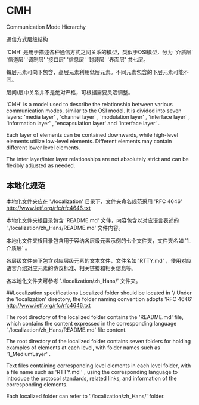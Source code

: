 # CMH
Communication Mode Hierarchy

通信方式层级结构

'CMH' 是用于描述各种通信方式之间关系的模型，类似于OSI模型，分为 '介质层' '信道层' '调制层' '接口层' '信息层' '封装层' '界面层' 共七层。

每层元素可向下包含，高层元素利用低层元素。不同元素包含的下层元素可能不同。

层间/层中关系并不是绝对严格，可根据需要灵活调整。

'CMH' is a model used to describe the relationship between various communication modes, similar to the OSI model. It is divided into seven layers: 'media layer' , 'channel layer' , 'modulation layer' , 'interface layer' , 'information layer' , 'encapsulation layer' and 'interface layer' . 

Each layer of elements can be contained downwards, while high-level elements utilize low-level elements. Different elements may contain different lower level elements. 

The inter layer/inter layer relationships are not absolutely strict and can be flexibly adjusted as needed.
## 本地化规范
本地化文件夹应在 './localization' 目录下，文件夹命名规范采用 'RFC 4646' http://www.ietf.org/rfc/rfc4646.txt

本地化文件夹根目录包含 'README.md' 文件，内容包含以对应语言表述的 './localization/zh_Hans/README.md' 文件内容。

本地化文件夹根目录包含用于容纳各层级元素示例的七个文件夹，文件夹名如 '1_介质层' 。

各层级文件夹下包含对应层级元素的文本文件，文件名如 'RTTY.md' ，使用对应语言介绍对应元素的协议标准、相关链接和相关信息等。

各本地化文件夹可参考 './localization/zh_Hans/' 文件夹。

##Localization specifications
Localized folder should be located in '/ Under the 'localization' directory, the folder naming convention adopts 'RFC 4646' http://www.ietf.org/rfc/rfc4646.txt

The root directory of the localized folder contains the 'README.md' file, which contains the content expressed in the corresponding language './localization/zh_Hans/README.md' file content.

The root directory of the localized folder contains seven folders for holding examples of elements at each level, with folder names such as '1_MediumLayer' .

Text files containing corresponding level elements in each level folder, with a file name such as 'RTTY.md ' , using the corresponding language to introduce the protocol standards, related links, and information of the corresponding elements.

Each localized folder can refer to './localization/zh_Hans/' folder.